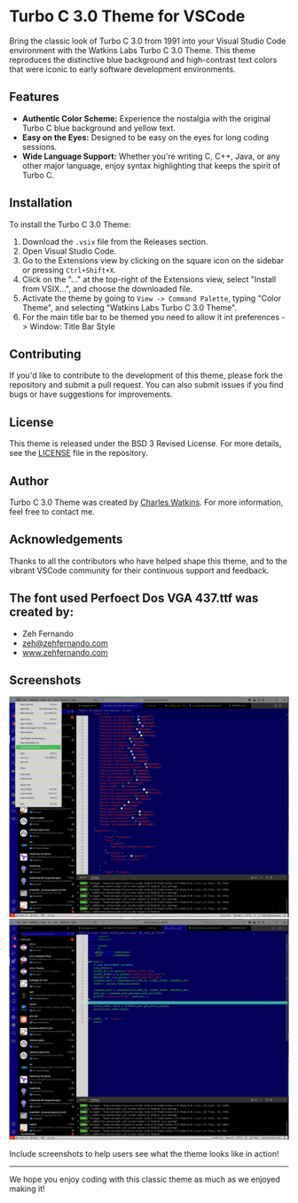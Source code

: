 # Turbo C 3.0 Theme for VSCode

Bring the classic look of Turbo C 3.0 from 1991 into your Visual Studio Code environment with the Watkins Labs Turbo C 3.0 Theme. This theme reproduces the distinctive blue background and high-contrast text colors that were iconic to early software development environments.

## Features

- **Authentic Color Scheme:** Experience the nostalgia with the original Turbo C blue background and yellow text.
- **Easy on the Eyes:** Designed to be easy on the eyes for long coding sessions.
- **Wide Language Support:** Whether you're writing C, C++, Java, or any other major language, enjoy syntax highlighting that keeps the spirit of Turbo C.

## Installation

To install the Turbo C 3.0 Theme:

1. Download the `.vsix` file from the Releases section.
2. Open Visual Studio Code.
3. Go to the Extensions view by clicking on the square icon on the sidebar or pressing `Ctrl+Shift+X`.
4. Click on the "..." at the top-right of the Extensions view, select "Install from VSIX...", and choose the downloaded file.
5. Activate the theme by going to `View -> Command Palette`, typing "Color Theme", and selecting "Watkins Labs Turbo C 3.0 Theme".
6. For the main title bar to be themed you need to allow it int preferences -> Window: Title Bar Style

## Contributing

If you'd like to contribute to the development of this theme, please fork the repository and submit a pull request. You can also submit issues if you find bugs or have suggestions for improvements.

## License

This theme is released under the BSD 3 Revised License. For more details, see the [LICENSE](LICENSE) file in the repository.

## Author

Turbo C 3.0 Theme was created by [Charles Watkins](https://watkinslabs.com). For more information, feel free to contact me.

## Acknowledgements

Thanks to all the contributors who have helped shape this theme, and to the vibrant VSCode community for their continuous support and feedback.

## The font used Perfoect Dos VGA 437.ttf was created by:
- Zeh Fernando
- zeh@zehfernando.com
-  www.zehfernando.com


## Screenshots

![Screenshot 1](assets/screenshot1.png)
![Screenshot 2](assets/screenshot2.png)

Include screenshots to help users see what the theme looks like in action!

---

We hope you enjoy coding with this classic theme as much as we enjoyed making it!
